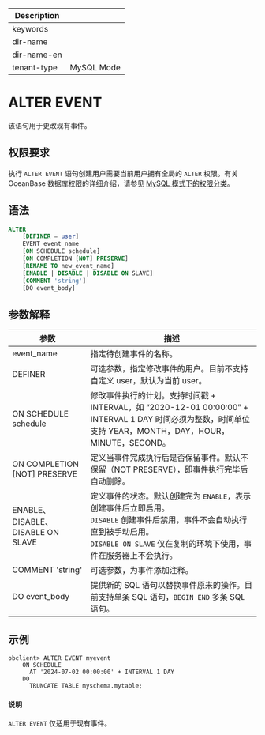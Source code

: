 | Description   |                 |
|---------------|-----------------|
| keywords      |                 |
| dir-name      |                 |
| dir-name-en   |                 |
| tenant-type   | MySQL Mode      |

# ALTER EVENT

该语句用于更改现有事件。

## 权限要求

执行 `ALTER EVENT` 语句创建用户需要当前用户拥有全局的 `ALTER` 权限。有关 OceanBase 数据库权限的详细介绍，请参见 [MySQL 模式下的权限分类](../../../../../600.manage/500.security-and-permissions/300.access-control/200.user-and-permission/200.permission-of-mysql-mode/100.permission-classification-of-mysql.md)。

## 语法

```sql
ALTER
    [DEFINER = user] 
    EVENT event_name 
    [ON SCHEDULE schedule] 
    [ON COMPLETION [NOT] PRESERVE] 
    [RENAME TO new_event_name]
    [ENABLE | DISABLE | DISABLE ON SLAVE] 
    [COMMENT 'string'] 
    [DO event_body] 
```

## 参数解释

| 参数   | 描述     |
|-------|-----------|
|event_name|指定待创建事件的名称。|
|DEFINER|可选参数，指定修改事件的用户。目前不支持自定义 user，默认为当前 user。|
|ON SCHEDULE schedule|修改事件执行的计划。支持时间戳 + INTERVAL，如 “2020-12-01 00:00:00” + INTERVAL 1 DAY 时间必须为整数，时间单位支持 YEAR，MONTH，DAY，HOUR，MINUTE，SECOND。|
|ON COMPLETION [NOT] PRESERVE|定义当事件完成执行后是否保留事件。默认不保留（NOT PRESERVE），即事件执行完毕后自动删除。|
|ENABLE、DISABLE、DISABLE ON SLAVE|定义事件的状态。默认创建完为 `ENABLE`，表示创建事件后立即启用。<br> `DISABLE` 创建事件后禁用，事件不会自动执行直到被手动启用。<br>`DISABLE ON SLAVE` 仅在复制的环境下使用，事件在服务器上不会执行。|
|COMMENT 'string'| 可选参数，为事件添加注释。|
|DO event_body|提供新的 SQL 语句以替换事件原来的操作。目前支持单条 SQL 语句，`BEGIN END` 多条 SQL 语句。|

## 示例

```shell
obclient> ALTER EVENT myevent
    ON SCHEDULE
      AT '2024-07-02 00:00:00' + INTERVAL 1 DAY
    DO
      TRUNCATE TABLE myschema.mytable; 
```

<main id="notice" type='explain'>
  <h4>说明</h4>
  <p><code>ALTER EVENT</code> 仅适用于现有事件。</p>
</main>